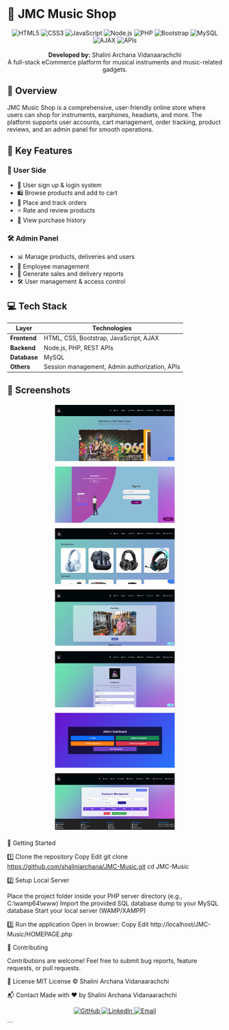 # 🎵 JMC Music Shop

<p align="center">
  <img alt="HTML5" src="https://img.shields.io/badge/HTML-5E5C5C?style=for-the-badge&logo=html5&logoColor=white" />
  <img alt="CSS3" src="https://img.shields.io/badge/CSS3-264de4?style=for-the-badge&logo=css3&logoColor=white" />
  <img alt="JavaScript" src="https://img.shields.io/badge/JavaScript-F7DF1E?style=for-the-badge&logo=javascript&logoColor=black" />
  <img alt="Node.js" src="https://img.shields.io/badge/Node.js-339933?style=for-the-badge&logo=nodedotjs&logoColor=white" />
  <img alt="PHP" src="https://img.shields.io/badge/PHP-777BB4?style=for-the-badge&logo=php&logoColor=white" />
  <img alt="Bootstrap" src="https://img.shields.io/badge/Bootstrap-7952B3?style=for-the-badge&logo=bootstrap&logoColor=white" />
  <img alt="MySQL" src="https://img.shields.io/badge/MySQL-4479A1?style=for-the-badge&logo=mysql&logoColor=white" />
  <img alt="AJAX" src="https://img.shields.io/badge/AJAX-005571?style=for-the-badge" />
  <img alt="APIs" src="https://img.shields.io/badge/APIs-FF6F61?style=for-the-badge" />
  <br />
  <br />
  <strong>Developed by:</strong> Shalini Archana Vidanaarachchi  
  <br />
  A full-stack eCommerce platform for musical instruments and music-related gadgets.
</p>



## 🌟 Overview

JMC Music Shop is a comprehensive, user-friendly online store where users can shop for instruments, earphones, headsets, and more. The platform supports user accounts, cart management, order tracking, product reviews, and an admin panel for smooth operations.



## 🛒 Key Features

### 👤 User Side
- 🔐 User sign up & login system  
- 🛍️ Browse products and add to cart  
- 🧾 Place and track orders  
- ⭐ Rate and review products  
- 📜 View purchase history

### 🛠️ Admin Panel
- 📊 Manage products, deliveries and users  
- 👥 Employee management  
- 🧾 Generate sales and delivery reports  
- 🛠️ User management & access control



## 💻 Tech Stack

| Layer        | Technologies                                      |
|--------------|-------------------------------------------------|
| **Frontend** | HTML, CSS, Bootstrap, JavaScript, AJAX          |
| **Backend**  | Node.js, PHP, REST APIs                          |
| **Database** | MySQL                                           |
| **Others**   | Session management, Admin authorization, APIs   |


## 📸 Screenshots

<p align="center">
  <img src="images/1.png" width="280" style="margin:5px;" />
  <img src="images/2.png"  width="280" style="margin:5px;" />
  <img src="images/3.png"  width="280" style="margin:5px;" />
  <img src="images/4.png" width="280" style="margin:5px;" />
  <br />
  <img src="images/5.png" width="280" style="margin:5px;" />
  <img src="images/6.png"  width="280" style="margin:5px;" />
  <img src="images/7.png" width="280" style="margin:5px;" />
 
</p>
🚀 Getting Started

1️⃣ Clone the repository
Copy
Edit
git clone https://github.com/shaliniarchana/JMC-Music.git
cd JMC-Music

2️⃣ Setup Local Server

Place the project folder inside your PHP server directory (e.g., C:\wamp64\www\)
Import the provided SQL database dump to your MySQL database
Start your local server (WAMP/XAMPP)

3️⃣ Run the application
Open in browser:
Copy
Edit
http://localhost/JMC-Music/HOMEPAGE.php


🤝 Contributing

Contributions are welcome!
Feel free to submit bug reports, feature requests, or pull requests.

📜 License
MIT License © Shalini Archana Vidanaarachchi

📬 Contact
Made with ❤️ by Shalini Archana Vidanaarachchi

<p align="center"> <a href="https://github.com/shaliniarchana" target="_blank" rel="noopener noreferrer"> <img alt="GitHub" src="https://img.shields.io/badge/GitHub-181717?style=for-the-badge&logo=github&logoColor=white" /> </a> <a href="https://www.linkedin.com/in/shaliniarchana/" target="_blank" rel="noopener noreferrer"> <img alt="LinkedIn" src="https://img.shields.io/badge/LinkedIn-0A66C2?style=for-the-badge&logo=linkedin&logoColor=white" /> </a> <a href="mailto:shalini.archana@example.com" target="_blank" rel="noopener noreferrer"> <img alt="Email" src="https://img.shields.io/badge/Email-D14836?style=for-the-badge&logo=gmail&logoColor=white" /> </a> </p> ```
